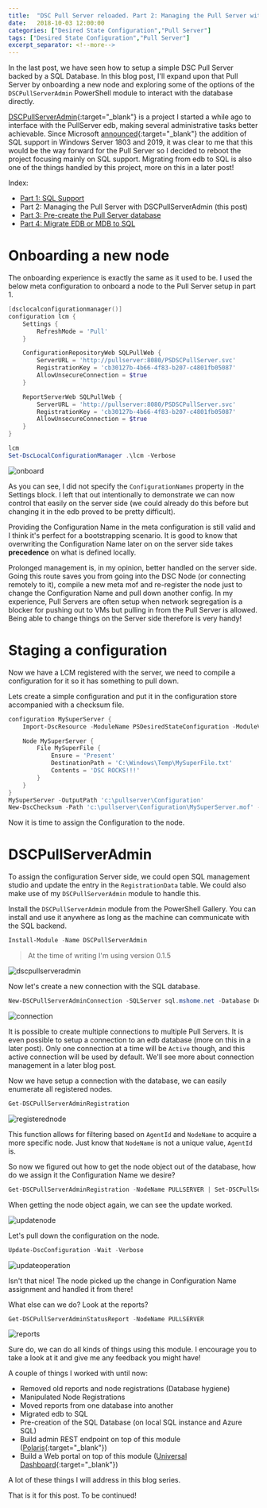```yaml
---
title:  "DSC Pull Server reloaded. Part 2: Managing the Pull Server with DSCPullServerAdmin"
date:   2018-10-03 12:00:00
categories: ["Desired State Configuration","Pull Server"]
tags: ["Desired State Configuration","Pull Server"]
excerpt_separator: <!--more-->
---
```


In the last post, we have seen how to setup a simple DSC Pull Server backed by a SQL Database. In this blog post, I'll expand upon that Pull Server by onboarding a new node and exploring some of the options of the `DSCPullServerAdmin` PowerShell module to interact with the database directly.

[DSCPullServerAdmin](https://github.com/bgelens/DSCPullServerAdmin){:target="_blank"} is a project I started a while ago to interface with the PullServer edb, making several administrative tasks better achievable. Since Microsoft [announced](https://docs.microsoft.com/en-us/powershell/dsc/pullserver#dsc-pull-service-in-windows-server){:target="_blank"} the addition of SQL support in Windows Server 1803 and 2019, it was clear to me that this would be the way forward for the Pull Server so I decided to reboot the project focusing mainly on SQL support. Migrating from edb to SQL is also one of the things handled by this project, more on this in a later post!

<!--more-->

Index:

* [Part 1: SQL Support](https://bgelens.nl/dsc-pull-server-reloaded-part-1-sql-support)
* Part 2: Managing the Pull Server with DSCPullServerAdmin (this post)
* [Part 3: Pre-create the Pull Server database](https://bgelens.nl/dsc-pull-server-reloaded-part-3-precreate-pull-server-database)
* [Part 4: Migrate EDB or MDB to SQL](https://bgelens.nl/dsc-pull-server-reloaded-part-4-migrate-edb-mdb-to-sql)

# Onboarding a new node

The onboarding experience is exactly the same as it used to be. I used the below meta configuration to onboard a node to the Pull Server setup in part 1.

```powershell
[dsclocalconfigurationmanager()]
configuration lcm {
    Settings {
        RefreshMode = 'Pull'
    }

    ConfigurationRepositoryWeb SQLPullWeb {
        ServerURL = 'http://pullserver:8080/PSDSCPullServer.svc'
        RegistrationKey = 'cb30127b-4b66-4f83-b207-c4801fb05087'
        AllowUnsecureConnection = $true
    }

    ReportServerWeb SQLPullWeb {
        ServerURL = 'http://pullserver:8080/PSDSCPullServer.svc'
        RegistrationKey = 'cb30127b-4b66-4f83-b207-c4801fb05087'
        AllowUnsecureConnection = $true
    }
}

lcm
Set-DscLocalConfigurationManager .\lcm -Verbose
```

![onboard](/images/2018-10/onboard.png)

As you can see, I did not specify the `ConfigurationNames` property in the Settings block. I left that out intentionally to demonstrate we can now control that easily on the server side (we could already do this before but changing it in the edb proved to be pretty difficult).

Providing the Configuration Name in the meta configuration is still valid and I think it's perfect for a bootstrapping scenario. It is good to know that overwriting the Configuration Name later on on the server side takes **precedence** on what is defined locally.

Prolonged management is, in my opinion, better handled on the server side. Going this route saves you from going into the DSC Node (or connecting remotely to it), compile a new meta mof and re-register the node just to change the Configuration Name and pull down another config. In my experience, Pull Servers are often setup when network segregation is a blocker for pushing out to VMs but pulling in from the Pull Server is allowed. Being able to change things on the Server side therefore is very handy!

# Staging a configuration

Now we have a LCM registered with the server, we need to compile a configuration for it so it has something to pull down.

Lets create a simple configuration and put it in the configuration store accompanied with a checksum file.

```powershell
configuration MySuperServer {
    Import-DscResource -ModuleName PSDesiredStateConfiguration -ModuleVersion 1.1

    Node MySuperServer {
        File MySuperFile {
            Ensure = 'Present'
            DestinationPath = 'C:\Windows\Temp\MySuperFile.txt'
            Contents = 'DSC ROCKS!!!'
        }
    }
}
MySuperServer -OutputPath 'c:\pullserver\Configuration'
New-DscChecksum -Path 'c:\pullserver\Configuration\MySuperServer.mof' -Force
```

Now it is time to assign the Configuration to the node.

# DSCPullServerAdmin

To assign the configuration Server side, we could open SQL management studio and update the entry in the `RegistrationData` table. We could also make use of my `DSCPullServerAdmin` module to handle this.

Install the `DSCPullServerAdmin` module from the PowerShell Gallery. You can install and use it anywhere as long as the machine can communicate with the SQL backend.

```powershell
Install-Module -Name DSCPullServerAdmin
```

> At the time of writing I'm using version 0.1.5

![dscpullserveradmin](/images/2018-10/dscpullserveradmin.png)

Now let's create a new connection with the SQL database.

```powershell
New-DSCPullServerAdminConnection -SQLServer sql.mshome.net -Database DemoDSC -Credential sa
```

![connection](/images/2018-10/connection.png)

It is possible to create multiple connections to multiple Pull Servers. It is even possible to setup a connection to an edb database (more on this in a later post). Only one connection at a time will be `Active` though, and this active connection will be used by default. We'll see more about connection management in a later blog post.

Now we have setup a connection with the database, we can easily enumerate all registered nodes.

```powershell
Get-DSCPullServerAdminRegistration
```

![registerednode](/images/2018-10/registerednode.png)

This function allows for filtering based on `AgentId` and `NodeName` to acquire a more specific node. Just know that `NodeName` is not a unique value, `AgentId` is.

So now we figured out how to get the node object out of the database, how do we assign it the Configuration Name we desire?

```powershell
Get-DSCPullServerAdminRegistration -NodeName PULLSERVER | Set-DSCPullServerAdminRegistration -ConfigurationNames 'MySuperServer'
```

When getting the node object again, we can see the update worked.

![updatenode](/images/2018-10/updatenode.png)

Let's pull down the configuration on the node.

```powershell
Update-DscConfiguration -Wait -Verbose
```

![updateoperation](/images/2018-10/updateoperation.png)

Isn't that nice! The node picked up the change in Configuration Name assignment and handled it from there!

What else can we do? Look at the reports?

```powershell
Get-DSCPullServerAdminStatusReport -NodeName PULLSERVER
```

![reports](/images/2018-10/reports.png)

Sure do, we can do all kinds of things using this module. I encourage you to take a look at it and give me any feedback you might have!

A couple of things I worked with until now:

* Removed old reports and node registrations (Database hygiene)
* Manipulated Node Registrations
* Moved reports from one database into another
* Migrated edb to SQL
* Pre-creation of the SQL Database (on local SQL instance and Azure SQL)
* Build admin REST endpoint on top of this module ([Polaris](https://github.com/PowerShell/Polaris){:target="_blank"})
* Build a Web portal on top of this module ([Universal Dashboard](https://ironmansoftware.com/universal-dashboard){:target="_blank"})

A lot of these things I will address in this blog series.

That is it for this post. To be continued!
